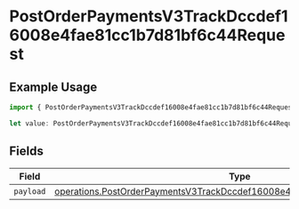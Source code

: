 # PostOrderPaymentsV3TrackDccdef16008e4fae81cc1b7d81bf6c44Request

## Example Usage

```typescript
import { PostOrderPaymentsV3TrackDccdef16008e4fae81cc1b7d81bf6c44Request } from "@dhaba/safepay-ts/models/operations";

let value: PostOrderPaymentsV3TrackDccdef16008e4fae81cc1b7d81bf6c44Request = {};
```

## Fields

| Field                                                                                                                                                                    | Type                                                                                                                                                                     | Required                                                                                                                                                                 | Description                                                                                                                                                              |
| ------------------------------------------------------------------------------------------------------------------------------------------------------------------------ | ------------------------------------------------------------------------------------------------------------------------------------------------------------------------ | ------------------------------------------------------------------------------------------------------------------------------------------------------------------------ | ------------------------------------------------------------------------------------------------------------------------------------------------------------------------ |
| `payload`                                                                                                                                                                | [operations.PostOrderPaymentsV3TrackDccdef16008e4fae81cc1b7d81bf6c44Payload](../../models/operations/postorderpaymentsv3trackdccdef16008e4fae81cc1b7d81bf6c44payload.md) | :heavy_minus_sign:                                                                                                                                                       | N/A                                                                                                                                                                      |